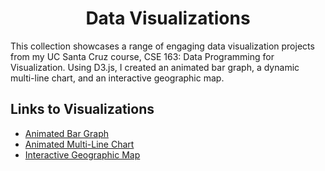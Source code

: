 <h1 align="center">
    Data Visualizations
</h1>

This collection showcases a range of engaging data visualization projects from my UC Santa Cruz course, CSE 163: Data Programming for Visualization. Using D3.js, I created an animated bar graph, a dynamic multi-line chart, and an interactive geographic map.

Links to Visualizations
------------------------
* [Animated Bar Graph](https://dianaflores55d.github.io/cse-163-data-visualizations/BarGraph/BarGraphSamplev5.html)
* [Animated Multi-Line Chart](https://dianaflores55d.github.io/cse-163-data-visualizations/MultiLineChart/MultiLineindex.html)
* [Interactive Geographic Map](https://dianaflores55d.github.io/cse-163-data-visualizations/GeoMap/geomap.html)
